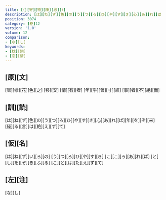 ```yaml
---
title: [（][寄][物][陳][思][）]
description: [は][ね][ず][色][の][う][つ][ろ][ひ][や][す][き][心][あ][れ][ば][年][を][ぞ][来][経][る][言][は][絶][え][ず][て]
position: 3074
category: [巻]12
version: '1.0'
volume: 12
comparison:
- [な][し]
keywords:
- [枕][詞]
- [恋][情]
---
```


## [原][文]

[唐][棣][花][色][之] [移][安] [情][有][者] [年][乎][曽][寸][經] [事][者][不][絶][而]

## [訓][読]

[は][ね][ず][色][の][う][つ][ろ][ひ][や][す][き][心][あ][れ][ば][年][を][ぞ][来][経][る][言][は][絶][え][ず][て]

## [仮][名]

[は][ね][ず][い][ろ][の] [う][つ][ろ][ひ][や][す][き] [こ][こ][ろ][あ][れ][ば] [と][し][を][ぞ][き][ふ][る] [こ][と][は][た][え][ず][て]

## [左][注]

[な][し]
